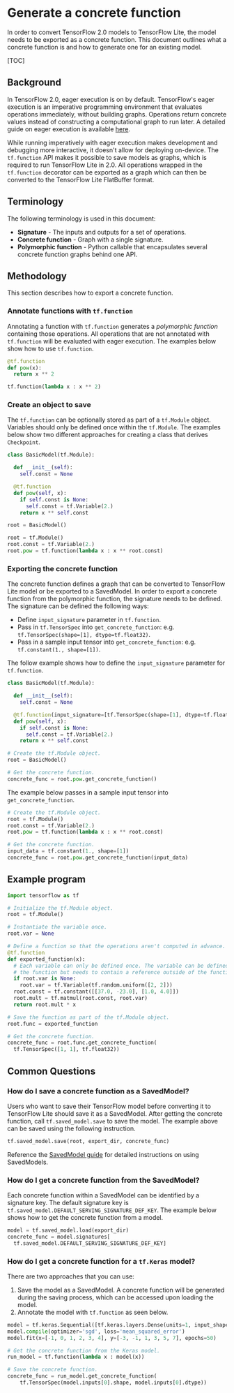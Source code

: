 # Generate a concrete function

In order to convert TensorFlow 2.0 models to TensorFlow Lite, the model needs to
be exported as a concrete function. This document outlines what a concrete
function is and how to generate one for an existing model.

[TOC]

## Background

In TensorFlow 2.0, eager execution is on by default. TensorFlow's eager
execution is an imperative programming environment that evaluates operations
immediately, without building graphs. Operations return concrete values instead
of constructing a computational graph to run later. A detailed guide on eager
execution is available
[here](https://github.com.cnpmjs.org/tensorflow/docs/blob/master/site/en/r2/guide/eager.ipynb).

While running imperatively with eager execution makes development and debugging
more interactive, it doesn't allow for deploying on-device. The `tf.function`
API makes it possible to save models as graphs, which is required to run
TensorFlow Lite in 2.0. All operations wrapped in the `tf.function` decorator
can be exported as a graph which can then be converted to the TensorFlow Lite
FlatBuffer format.

## Terminology

The following terminology is used in this document:

*   **Signature** - The inputs and outputs for a set of operations.
*   **Concrete function** - Graph with a single signature.
*   **Polymorphic function** - Python callable that encapsulates several
    concrete function graphs behind one API.

## Methodology

This section describes how to export a concrete function.

### Annotate functions with `tf.function`

Annotating a function with `tf.function` generates a *polymorphic function*
containing those operations. All operations that are not annotated with
`tf.function` will be evaluated with eager execution. The examples below show
how to use `tf.function`.

```python
@tf.function
def pow(x):
  return x ** 2
```

```python
tf.function(lambda x : x ** 2)
```

### Create an object to save

The `tf.function` can be optionally stored as part of a `tf.Module` object.
Variables should only be defined once within the `tf.Module`. The examples below
show two different approaches for creating a class that derives `Checkpoint`.

```python
class BasicModel(tf.Module):

  def __init__(self):
    self.const = None

  @tf.function
  def pow(self, x):
    if self.const is None:
      self.const = tf.Variable(2.)
    return x ** self.const

root = BasicModel()
```

```python
root = tf.Module()
root.const = tf.Variable(2.)
root.pow = tf.function(lambda x : x ** root.const)
```

### Exporting the concrete function

The concrete function defines a graph that can be converted to TensorFlow Lite
model or be exported to a SavedModel. In order to export a concrete function
from the polymorphic function, the signature needs to be defined. The signature
can be defined the following ways:

*   Define `input_signature` parameter in `tf.function`.
*   Pass in `tf.TensorSpec` into `get_concrete_function`: e.g.
    `tf.TensorSpec(shape=[1], dtype=tf.float32)`.
*   Pass in a sample input tensor into `get_concrete_function`: e.g.
    `tf.constant(1., shape=[1])`.

The follow example shows how to define the `input_signature` parameter for
`tf.function`.

```python
class BasicModel(tf.Module):

  def __init__(self):
    self.const = None

  @tf.function(input_signature=[tf.TensorSpec(shape=[1], dtype=tf.float32)])
  def pow(self, x):
    if self.const is None:
      self.const = tf.Variable(2.)
    return x ** self.const

# Create the tf.Module object.
root = BasicModel()

# Get the concrete function.
concrete_func = root.pow.get_concrete_function()
```

The example below passes in a sample input tensor into `get_concrete_function`.

```python
# Create the tf.Module object.
root = tf.Module()
root.const = tf.Variable(2.)
root.pow = tf.function(lambda x : x ** root.const)

# Get the concrete function.
input_data = tf.constant(1., shape=[1])
concrete_func = root.pow.get_concrete_function(input_data)
```

## Example program

```python
import tensorflow as tf

# Initialize the tf.Module object.
root = tf.Module()

# Instantiate the variable once.
root.var = None

# Define a function so that the operations aren't computed in advance.
@tf.function
def exported_function(x):
  # Each variable can only be defined once. The variable can be defined within
  # the function but needs to contain a reference outside of the function.
  if root.var is None:
    root.var = tf.Variable(tf.random.uniform([2, 2]))
  root.const = tf.constant([[37.0, -23.0], [1.0, 4.0]])
  root.mult = tf.matmul(root.const, root.var)
  return root.mult * x

# Save the function as part of the tf.Module object.
root.func = exported_function

# Get the concrete function.
concrete_func = root.func.get_concrete_function(
  tf.TensorSpec([1, 1], tf.float32))
```

## Common Questions

### How do I save a concrete function as a SavedModel?

Users who want to save their TensorFlow model before converting it to TensorFlow
Lite should save it as a SavedModel. After getting the concrete function, call
`tf.saved_model.save` to save the model. The example above can be saved using
the following instruction.

```python
tf.saved_model.save(root, export_dir, concrete_func)
```

Reference the
[SavedModel guide](https://github.com.cnpmjs.org/tensorflow/docs/blob/master/site/en/r2/guide/saved_model.ipynb)
for detailed instructions on using SavedModels.

### How do I get a concrete function from the SavedModel?

Each concrete function within a SavedModel can be identified by a signature key.
The default signature key is `tf.saved_model.DEFAULT_SERVING_SIGNATURE_DEF_KEY`.
The example below shows how to get the concrete function from a model.

```python
model = tf.saved_model.load(export_dir)
concrete_func = model.signatures[
  tf.saved_model.DEFAULT_SERVING_SIGNATURE_DEF_KEY]
```

### How do I get a concrete function for a `tf.Keras` model?

There are two approaches that you can use:

1.  Save the model as a SavedModel. A concrete function will be generated during
    the saving process, which can be accessed upon loading the model.
2.  Annotate the model with `tf.function` as seen below.

```python
model = tf.keras.Sequential([tf.keras.layers.Dense(units=1, input_shape=[1])])
model.compile(optimizer='sgd', loss='mean_squared_error')
model.fit(x=[-1, 0, 1, 2, 3, 4], y=[-3, -1, 1, 3, 5, 7], epochs=50)

# Get the concrete function from the Keras model.
run_model = tf.function(lambda x : model(x))

# Save the concrete function.
concrete_func = run_model.get_concrete_function(
    tf.TensorSpec(model.inputs[0].shape, model.inputs[0].dtype))
```
